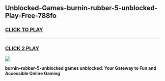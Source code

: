 
## Unblocked-Games-burnin-rubber-5-unblocked-Play-Free-788fo
<h3>
<a href="https://premium76.site?title=burnin-rubber-5-unblocked&ref=10A">CLICK TO PLAY</a></h3>
<hr>

<h3>
<a href="https://premium76.site?title=burnin-rubber-5-unblocked&ref=10A">CLICK 2 PLAY</a>
  
</h3>

<a href="https://premium76.site?title=burnin-rubber-5-unblocked&ref=10A"><img src="https://clearcache.store/games.png"></a>


**burnin-rubber-5-unblocked games unblocked: Your Gateway to Fun and Accessible Online Gaming**
